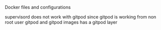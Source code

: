 Docker files and configurations

supervisord does not work with gitpod since gitpod is working from non
root user gitpod and gitpod images has a gitpod layer

